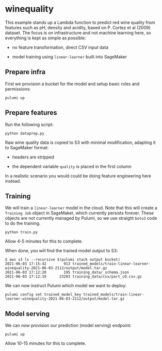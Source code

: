 # winequality

This example stands up a Lambda function to predict red wine quality
from features such as pH, density and acidity, based on P. Cortez et
al (2009) dataset. The focus is on infrastructure and not machine
learning here, so everything is kept as simple as possible:

- no feature transformation, direct CSV input data

- model training using `linear-learner` built into SageMaker


## Prepare infra

First we provision a bucket for the model and setup basic roles and
permissions:

```
pulumi up
```


## Prepare features

Run the following script:

```
python dataprep.py
```

Raw wine quality data is copied to S3 with minimal modification,
adapting it to SageMaker format:

- headers are stripped

- the dependent variable `quality` is placed in the first column

In a realistic scenario you would could be doing feature engineering
here instead.


## Training

We will train a `linear-learner` model in the cloud. Note that this
will create a `Training Job` object in SageMaker, which currently
persists forever. These objects are not currently managed by Pulumi,
so we use straight `boto3` code to do the training.

```
python train.py
```

Allow 4-5 minutes for this to complete.

When done, you will find the trained model output to S3:

```
$ aws s3 ls --recursive $(pulumi stack output bucket)
2021-06-03 17:15:42        913 trained_models/train-linear-learner-winequality-2021-06-03-2112/output/model.tar.gz
2021-06-03 17:12:20        195 training_data/_schema.json
2021-06-03 17:12:19      23203 training_data/csv/part_c0.csv.gz
```

We can now instruct Pulumi which model we want to deploy:

```
pulumi config set trained_model_key trained_models/train-linear-learner-winequality-2021-06-03-2112/output/model.tar.gz
```


## Model serving

We can now provision our prediction (model serving) endpoint:

```
pulumi up
```

Allow 10-15 minutes for this to complete.
